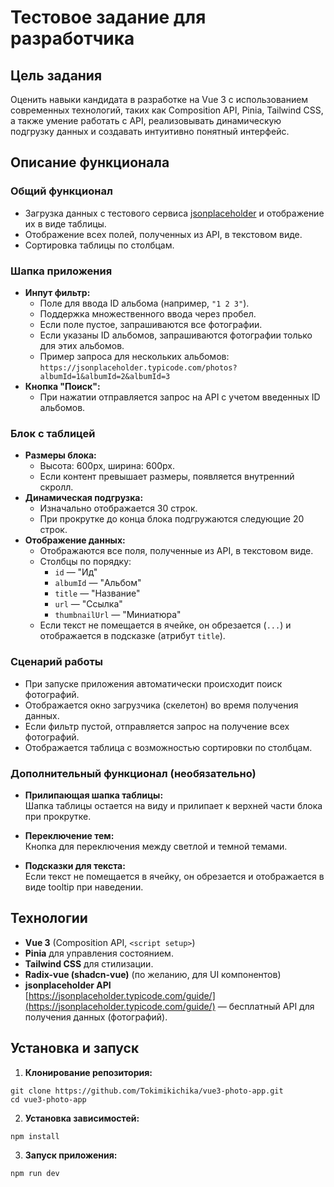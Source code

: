 # Тестовое задание для разработчика

## Цель задания

Оценить навыки кандидата в разработке на Vue 3 с использованием современных технологий, таких как Composition API, Pinia, Tailwind CSS, а также умение работать с API, реализовывать динамическую подгрузку данных и создавать интуитивно понятный интерфейс.

## Описание функционала

### Общий функционал

- Загрузка данных с тестового сервиса [jsonplaceholder](https://jsonplaceholder.typicode.com/guide/) и отображение их в виде таблицы.
- Отображение всех полей, полученных из API, в текстовом виде.
- Сортировка таблицы по столбцам.

### Шапка приложения

- **Инпут фильтр:**
  - Поле для ввода ID альбома (например, `"1 2 3"`).
  - Поддержка множественного ввода через пробел.
  - Если поле пустое, запрашиваются все фотографии.
  - Если указаны ID альбомов, запрашиваются фотографии только для этих альбомов.
  - Пример запроса для нескольких альбомов:  
    `https://jsonplaceholder.typicode.com/photos?albumId=1&albumId=2&albumId=3`
- **Кнопка "Поиск":**
  - При нажатии отправляется запрос на API с учетом введенных ID альбомов.

### Блок с таблицей

- **Размеры блока:**
  - Высота: 600px, ширина: 600px.
  - Если контент превышает размеры, появляется внутренний скролл.
- **Динамическая подгрузка:**
  - Изначально отображается 30 строк.
  - При прокрутке до конца блока подгружаются следующие 20 строк.
- **Отображение данных:**
  - Отображаются все поля, полученные из API, в текстовом виде.
  - Столбцы по порядку:
    - `id` — "Ид"
    - `albumId` — "Альбом"
    - `title` — "Название"
    - `url` — "Ссылка"
    - `thumbnailUrl` — "Миниатюра"
  - Если текст не помещается в ячейке, он обрезается (`...`) и отображается в подсказке (атрибут `title`).

### Сценарий работы

- При запуске приложения автоматически происходит поиск фотографий.
- Отображается окно загрузчика (скелетон) во время получения данных.
- Если фильтр пустой, отправляется запрос на получение всех фотографий.
- Отображается таблица с возможностью сортировки по столбцам.

### Дополнительный функционал (необязательно)

- **Прилипающая шапка таблицы:**  
  Шапка таблицы остается на виду и прилипает к верхней части блока при прокрутке.
  
- **Переключение тем:**  
  Кнопка для переключения между светлой и темной темами.
  
- **Подсказки для текста:**  
  Если текст не помещается в ячейку, он обрезается и отображается в виде tooltip при наведении.

## Технологии

- **Vue 3** (Composition API, `<script setup>`)
- **Pinia** для управления состоянием.
- **Tailwind CSS** для стилизации.
- **Radix-vue (shadcn-vue)** (по желанию, для UI компонентов)
- **jsonplaceholder API**  
  [https://jsonplaceholder.typicode.com/guide/](https://jsonplaceholder.typicode.com/guide/) — бесплатный API для получения данных (фотографий).

## Установка и запуск

1. **Клонирование репозитория:**

```
git clone https://github.com/Tokimikichika/vue3-photo-app.git
cd vue3-photo-app
```

2. **Установка зависимостей:**
```
npm install
```

3. **Запуск приложения:**
```
npm run dev
```
